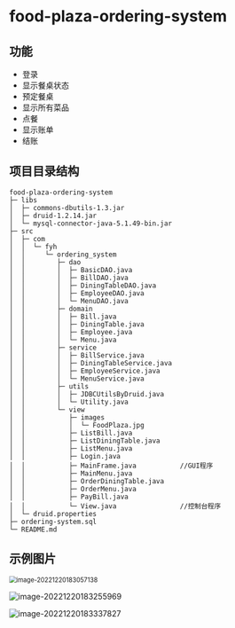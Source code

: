 # food-plaza-ordering-system



## 功能

* 登录
* 显示餐桌状态
* 预定餐桌
* 显示所有菜品
* 点餐
* 显示账单
* 结账



## 项目目录结构

```
food-plaza-ordering-system                 
├─ libs                                    
│  ├─ commons-dbutils-1.3.jar              
│  ├─ druid-1.2.14.jar                     
│  └─ mysql-connector-java-5.1.49-bin.jar  
├─ src                                     
│  ├─ com                                  
│  │  └─ fyh                               
│  │     └─ ordering_system                
│  │        ├─ dao                         
│  │        │  ├─ BasicDAO.java            
│  │        │  ├─ BillDAO.java             
│  │        │  ├─ DiningTableDAO.java      
│  │        │  ├─ EmployeeDAO.java         
│  │        │  └─ MenuDAO.java             
│  │        ├─ domain                      
│  │        │  ├─ Bill.java                
│  │        │  ├─ DiningTable.java         
│  │        │  ├─ Employee.java            
│  │        │  └─ Menu.java                
│  │        ├─ service                     
│  │        │  ├─ BillService.java         
│  │        │  ├─ DiningTableService.java  
│  │        │  ├─ EmployeeService.java     
│  │        │  └─ MenuService.java         
│  │        ├─ utils                       
│  │        │  ├─ JDBCUtilsByDruid.java    
│  │        │  └─ Utility.java             
│  │        └─ view                        
│  │           ├─ images                   
│  │           │  └─ FoodPlaza.jpg         
│  │           ├─ ListBill.java            
│  │           ├─ ListDiningTable.java     
│  │           ├─ ListMenu.java            
│  │           ├─ Login.java               
│  │           ├─ MainFrame.java           //GUI程序
│  │           ├─ MainMenu.java            
│  │           ├─ OrderDiningTable.java    
│  │           ├─ OrderMenu.java           
│  │           ├─ PayBill.java             
│  │           └─ View.java                //控制台程序
│  └─ druid.properties                     
├─ ordering-system.sql                     
└─ README.md                               

```



## 示例图片

<img src="https://www.pics.fineyh.com/images/2022/12/20/202212201831107.png" alt="image-20221220183057138" style="zoom: 80%;" />

![image-20221220183255969](https://www.pics.fineyh.com/images/2022/12/20/202212201832190.png)

![image-20221220183337827](https://www.pics.fineyh.com/images/2022/12/20/202212201833034.png)
